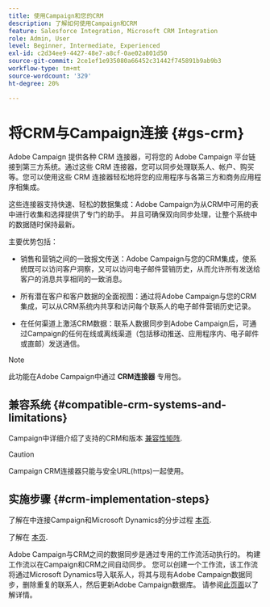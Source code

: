 ```yaml
---
title: 使用Campaign和您的CRM
description: 了解如何使用Campaign和CRM
feature: Salesforce Integration, Microsoft CRM Integration
role: Admin, User
level: Beginner, Intermediate, Experienced
exl-id: c2d34ee9-4427-48e7-a8cf-0ae02a801d50
source-git-commit: 2ce1ef1e935080a66452c31442f745891b9ab9b3
workflow-type: tm+mt
source-wordcount: '329'
ht-degree: 20%

---
```


# 将CRM与Campaign连接 {#gs-crm}

Adobe Campaign 提供各种 CRM 连接器，可将您的 Adobe Campaign 平台链接到第三方系统。通过这些 CRM 连接器，您可以同步处理联系人、帐户、购买等。您可以使用这些 CRM 连接器轻松地将您的应用程序与各第三方和商务应用程序相集成。

这些连接器支持快速、轻松的数据集成：Adobe Campaign为从CRM中可用的表中进行收集和选择提供了专门的助手。 并且可确保双向同步处理，让整个系统中的数据随时保持最新。

主要优势包括：

* 销售和营销之间的一致报文传送：Adobe Campaign与您的CRM集成，使系统既可以访问客户洞察，又可以访问电子邮件营销历史，从而允许所有发送给客户的消息共享相同的一致消息。

* 所有潜在客户和客户数据的全面视图：通过将Adobe Campaign与您的CRM集成，可以从CRM系统内共享和访问每个联系人的电子邮件营销历史记录。

* 在任何渠道上激活CRM数据：联系人数据同步到Adobe Campaign后，可通过Campaign的任何在线或离线渠道（包括移动推送、应用程序内、电子邮件或直邮）发送通信。


>[!NOTE]
>
>此功能在Adobe Campaign中通过 **CRM连接器** 专用包。

## 兼容系统 {#compatible-crm-systems-and-limitations}

Campaign中详细介绍了支持的CRM和版本 [兼容性矩阵](../start/compatibility-matrix.md).

>[!CAUTION]
>
> Campaign CRM连接器只能与安全URL(https)一起使用。

## 实施步骤 {#crm-implementation-steps}

了解在中连接Campaign和Microsoft Dynamics的分步过程 [本页](ac-ms-dyn.md).

了解在 [本页](ac-sfdc.md).

Adobe Campaign与CRM之间的数据同步是通过专用的工作流活动执行的。 构建工作流以在Campaign和CRM之间自动同步。 您可以创建一个工作流，该工作流将通过Microsoft Dynamics导入联系人，将其与现有Adobe Campaign数据同步，删除重复的联系人，然后更新Adobe Campaign数据库。 请参阅[此页面](crm-data-sync.md)以了解详情。
